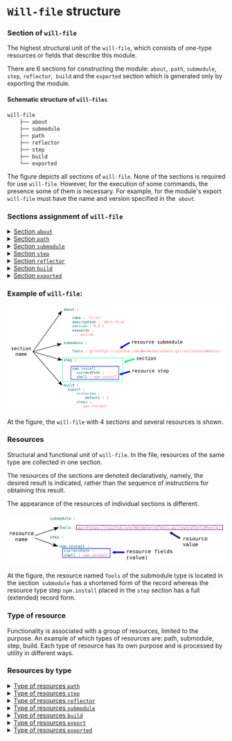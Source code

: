# `Will-file` structure

### Section of <code>will-file</code>  

The highest structural unit of the <code>will-file</code>, which consists of one-type resources or fields that describe this module.   

There are 6 sections for constructing the module: `about`,` path`, `submodule`,` step`, `reflector`,` build` and the `exported` section which is generated only by exporting the module.

#### Schematic structure of `will-files`

```
will-file
    ├── about
    ├── submodule
    ├── path
    ├── reflector
    ├── step
    ├── build
    └── exported

```

The figure depicts all sections of `will-file`. None of the sections is required for use `will-file`. However, for the execution of some commands, the presence some of them is necessary. For example, for the module's export `will-file` must have the name and version specified in the` about`.

### Sections assignment of `will-file`

<details>
  <summary><a href="./concept/SectionAbout.md">Section <code>about</code></a></summary>
  The section consist descriptive information about the module.
</details>
<details>
  <summary><a href="./concept/ResourcePath.md#Секція-path">Section <code>path</code></a></summary>
  The section has the list of the paths for quick orientation in its file structure.
</details>
<details>
  <summary><a href="./concept/Submodule.section.md">Section <code>submodule</code></a></summary>
  The section contains information about the submodules.
</details>
<details>
  <summary><a href="./concept/ResourceStep.md#Секція-step">Section <code>step</code></a></summary>
  The section has steps which could be used by build for building of the module.
</details>
<details>
  <summary><a href="./concept/ResourceReflector.md#Секція-reflector">Section <code>reflector</code></a></summary>
  The section has reflectors. It is  a special type of resources for operation at the groups of files.
</details>
<details>
  <summary><a href="./concept/ResourceBuild.md#Секція-build">Section <code>build</code></a></summary>
  Section resources (builds) describe the sequence and conditions for executing the module creation procedures.
</details>
<details>
  <summary><a href="./concept/SectionExported.md">Section <code>exported</code></a></summary>
  It is programmatically generated section of <code>out-will-file</code> by exporting a module. It has a list of exported files and it is used by other modules for importing the module.
</details>

### Example of `will-file`:  

![will.file.inner.png](./Images/will.file.inner.png)  

At the figure, the `will-file` with 4 sections and several resources is shown.

### Resources

Structural and functional unit of <code>will-file</code>. In the file, resources of the same type are collected in one section.

The resources of the sections are denoted declaratively, namely, the desired result is indicated, rather than the sequence of instructions for obtaining this result.

The appearance of the resources of individual sections is different.

![resource.png](./Images/resource.png)  

At the figure, the resource named `Tools` of the submodule type is located in the section` submodule` has a shortened form of the record whereas the resource type step `npm.install` placed in the `step` section has a full (extended) record form.

### Type of resource

Functionality is associated with a group of resources, limited to the purpose. An example of which types of resources are: path, submodule, step, build. Each type of resource has its own purpose and is processed by utility in different ways.

### Resources by type

<details>
  <summary><a href="./ResourcePath.md.md#Ресурс-шлях">Type of resources <code>path</code></a></summary>
Describe the file structure of the module, indicating the paths to the files of the module.
</details>
<details>
  <summary><a href="./ResourceStep.md#Ресурс-крок">Type of resources <code>step</code></a></summary>
The resource for the <code>step</code> section, which is an instruction for executing by the utility while constructing of the module. Describe the operations and the desired result. The builds consist of steps.
</details>
<details>
  <summary><a href="./ResourceReflector.md#Ресурс-рефлектор">Type of resources <code>reflector</code></a></summary>
  Resource of section <code>reflector</code>, technique to describe set of files to perform some operation at it.
</details>
<details>
  <summary><a href="./SubmodulesLocalAndRemote.md">Type of resources <code>submodule</code></a></summary>
  They are links to other modules that can be used as submodules of this module.
</details>
<details>
  <summary><a href="./ResourceBuild.md#Ресурс-збірка">Type of resources <code>build</code></a></summary>
  Contains a list of steps for building a module.
</details>
<details>
  <summary><a href="./ResourceBuild.md#Ресурс-експорт">Type of resources <code>export</code></a></summary>
  This is a special kind of build, the result of which is the generated `out-will-file` that can be used by another module.
</details>
<details>
  <summary><a href="./SectionExported.md#Секція-exported">Type of resources <code>exported</code></a></summary>
  This resource is generated when the module is exported and only available in the generated files. The <code>out-will-file</code> has exactly the same amount of resources as <code>exported</code> as the number of times that the module was exported for different exports. Resources of this type include descriptive fields and a list of exported files.
</details>
